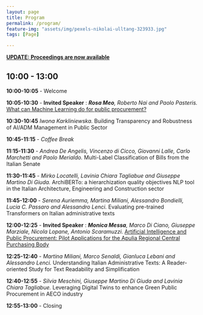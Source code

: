 ```yaml
---
layout: page
title: Program
permalink: /program/
feature-img: "assets/img/pexels-nikolai-ulltang-323933.jpg"
tags: [Page]

---
```

**[UPDATE: Proceedings are now available](https://ceur-ws.org/Vol-3285/)**

## 10:00 - 13:00
**10:00-10:05** - Welcome

**10:05-10:30** - **Invited Speaker** :
***Rosa Meo**, Roberto Nai and Paolo Pasteris.* [What can Machine Learning do for public procurement?](https://aixpa.github.io/speakers#rosameo)

**10:30-10:45**
*Iwona Karkliniewska.* Building Transparency and Robustness of AI/ADM Management in Public Sector

**10:45-11:15** - *Coffee Break*

**11:15-11:30** - *Andrea De Angelis, Vincenzo di Cicco, Giovanni Lalle, Carlo Marchetti and Paolo Merialdo.* Multi-Label Classification of Bills from the Italian Senate

**11:30-11:45** - *Mirko Locatelli, Lavinia Chiara Tagliabue and Giuseppe Martino Di Giuda.* ArchiBERTo: a hierarchization quality objectives NLP tool in the Italian Architecture, Engineering and Construction sector

**11:45-12:00** - *Serena Auriemma, Martina Miliani, Alessandro Bondielli, Lucia C. Passaro and Alessandro Lenci.* Evaluating pre-trained Transformers on Italian administrative texts

**12:00-12:25** - **Invited Speaker** :
***Monica Messa**, Marco Di Ciano, Giuseppe Marziale, Nicola Lopane, Antonio Scaramuzzi.* [Artificial Intelligence and Public Procurement: Pilot Applications for the Apulia Regional Central Purchasing Body](https://aixpa.github.io/speakers#monicamessa)

**12:25-12:40** - *Martina Miliani, Marco Senaldi, Gianluca Lebani and Alessandro Lenci.* Understanding Italian Administrative Texts: A Reader-oriented Study for Text Readability and Simplification

**12:40-12:55** - *Silvia Meschini, Giuseppe Martino Di Giuda and Lavinia Chiara Tagliabue.* Leveraging Digital Twins to enhance Green Public Procurement in AECO industry

**12:55-13:00** - Closing
